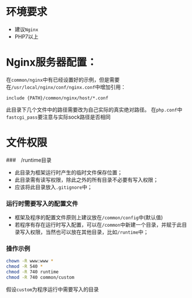 

# 环境要求
- 建议`Nginx`
- PHP7以上


# Nginx服务器配置：
在`common/nginx`中有已经设置好的示例，但是需要在`/usr/local/nginx/conf/nginx.conf`中增加引用：
```
include {PATH}/common/nginx/host/*.conf
```
此目录下几个文件中的路径需要改为自己实际的真实绝对路径。
在`php.conf`中`fastcgi_pass`要注意与实际sock路径是否相同

# 文件权限
###　/runtime目录
- 此目录为框架运行时产生的临时文件保存位置；
- 此目录需有读写权限，除此之外的所有目录不必要有写入权限；
- 应该将此目录放入`.gitignore`中；

### 运行时需要写入的配置文件
- 框架及程序的配置文件原则上建议放在`/common/config`中(默认值)
- 若程序有存在运行时写入配置，可以在`/common`中新建一个目录，并赋于此目录写入权限，当然也可以放在其他目录，比如`/runtime`中；

### 操作示例
```bash
chown -R www:www *
chmod -R 540 *
chmod -R 740 runtime
chmod -R 740 common/custom
```
假设`custom`为程序运行中需要写入的目录



